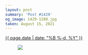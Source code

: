```yaml
---
layout: post
summary: 'Post #1429'
og_image: 1429-1280.jpg
taken: August 15, 2021
---
```


<div class="post">
 <time>
  <a href="/1429">
   {{ page.date | date: "%B %-d, %Y" }}
  </a>
 </time>
 <a href="/1429">
  <figure data-taken="8/15/2021">
   <img sizes="(min-width: 700px) 50vw, calc(100vw - 2rem)" src="{{ site.assets_url }}/1429-640.jpg" srcset="{{ site.assets_url }}/1429-320.jpg 320w, {{ site.assets_url }}/1429-640.jpg 640w, {{ site.assets_url }}/1429-960.jpg 960w, {{ site.assets_url }}/1429-1280.jpg 1280w"/>
  </figure>
 </a>
</div>
